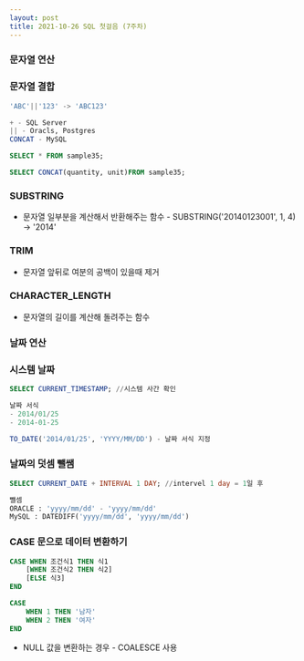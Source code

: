 ```yaml
---
layout: post
title: 2021-10-26 SQL 첫걸음 (7주차)
---
```


### 문자열 연산

### 문자열 결합

```sql
'ABC'||'123' -> 'ABC123'

+ - SQL Server
|| - Oracls, Postgres
CONCAT - MySQL

SELECT * FROM sample35;

SELECT CONCAT(quantity, unit)FROM sample35;
```

### SUBSTRING

- 문자열 일부분을 계산해서 반환해주는 함수 - SUBSTRING('20140123001', 1, 4) → '2014'

### TRIM

- 문자열 앞뒤로 여분의 공백이 있을때 제거

### CHARACTER_LENGTH

- 문자열의 길이를 계산해 돌려주는 함수

### 날짜 연산

### 시스템 날짜

```sql
SELECT CURRENT_TIMESTAMP; //시스템 사간 확인

날짜 서식
- 2014/01/25
- 2014-01-25

TO_DATE('2014/01/25', 'YYYY/MM/DD') - 날짜 서식 지정
```

### 날짜의 덧셈 뺄쌤

```sql
SELECT CURRENT_DATE + INTERVAL 1 DAY; //intervel 1 day = 1일 후

뺄셈
ORACLE : 'yyyy/mm/dd' - 'yyyy/mm/dd'
MySQL : DATEDIFF('yyyy/mm/dd', 'yyyy/mm/dd')
```

### CASE 문으로 데이터 변환하기

```sql
CASE WHEN 조건식1 THEN 식1
	[WHEN 조건식2 THEN 식2]
	[ELSE 식3]
END

CASE
	WHEN 1 THEN '남자'
	WHEN 2 THEN '여자'
END
```

- NULL 값을 변환하는 경우 - COALESCE 사용